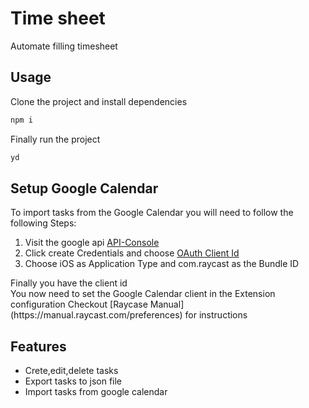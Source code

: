 # Time sheet

Automate filling timesheet

## Usage

Clone the project and install dependencies

```bash
npm i
```

Finally run the project

```bash
yd
```

## Setup Google Calendar

To import tasks from the Google Calendar you will need to follow the following Steps:

<ol>
    <li> Visit the google api
        <a href="https://console.cloud.google.com/apis/credentials">API-Console</a>
    </li>
    <li> Click create Credentials and choose <u>OAuth Client Id</u> </li>
    <li> Choose iOS as Application Type and com.raycast as the Bundle ID </li>
</ol>
Finally you have the client id <br>
You now need to set the Google Calendar client in the Extension configuration 
Checkout [Raycase Manual](https://manual.raycast.com/preferences) for instructions 


## Features
 * Crete,edit,delete tasks
 * Export tasks to json file
 * Import tasks from google calendar
